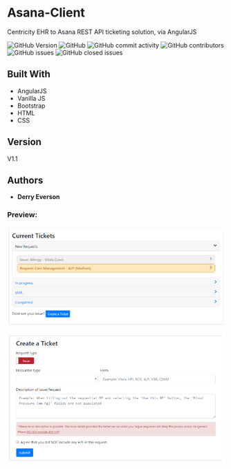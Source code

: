 # Asana-Client
Centricity EHR to Asana REST API ticketing solution, via AngularJS

![GitHub Version](https://img.shields.io/badge/Version-1.0-blue.svg?style=plastic)
![GitHub](https://img.shields.io/github/license/dneverson/Asana-Client.svg?style=plastic)
![GitHub commit activity](https://img.shields.io/github/commit-activity/w/dneverson/Asana-Client.svg?style=plastic)
![GitHub contributors](https://img.shields.io/github/contributors/dneverson/Asana-Client.svg?style=plastic)
![GitHub issues](https://img.shields.io/github/issues/dneverson/Asana-Client.svg?style=plastic)
![GitHub closed issues](https://img.shields.io/github/issues-closed/dneverson/Asana-Client.svg?style=plastic)

## Built With
* AngularJS
* Vanilla JS
* Bootstrap
* HTML
* CSS

## Version
V1.1

## Authors
* **Derry Everson**

### Preview:
![GitHub Logo](/images/currentTickets.PNG)

![GitHub Logo](/images/createTicket.PNG)


